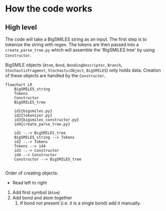 # How the code works

## High level

The code will take a BigSMILES string as an input. The first step is to tokenize the string
with regex. The tokens are then passed into a `create_parse_tree.py` which will assemble the 'BigSMILES tree' by using
`Constructor`.

BigSMILE objects (`Atom`, `Bond`, `BondingDescriptor`, `Branch`, `StochasticFragment`, `StochasticObject`, `BigSMILES`) 
only holds data. Creation of these objects are handled by the `Constructor`.

```mermaid
flowchart LR
    BigSMILES_string
    Tokens
    Constructor
    BigSMILES_tree

    id1{bigsmiles.py}
    id2{tokenizer.py}
    id3{bigsmiles_constructor.py}
    id4{create_parse_tree.py}
    
    id1 -.-> BigSMILES_tree
    BigSMILES_string --> Tokens
    id2 -.-> Tokens
    Tokens --> id4
    id3 -.-> Constructor
    id4 --> Constructor
    Constructor --> BigSMILES_tree
    
```

Order of creating objects: 
* Read left to right 
1) Add first symbol (`Atom`)
2) Add bond and atom together
   1) If bond not present (i.e. it is a single bond) add it manually. 

